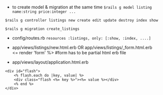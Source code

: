 - to create model & migration at the same time
```$rails g model listing name:string price:integer ...```

```$rails g controller listings new create edit update destroy index show```

```$rails g migration create_listings```

- config/routes.rb
```resources :listings, only: [:show, :index, ....]```

- app/views/listings/new.html.erb OR app/views/listings/_form.html.erb
<= render 'form' %> #form has to be partial html erb file

- app/views/layout/application.html.erb
```
<div id="flash">
    <% flash.each do |key, value| %>
    <div class="flash <%= key %>"><%= value %></div>
    <% end %>
</div>
```
